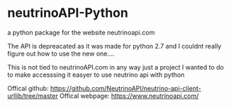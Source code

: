 # neutrinoAPI-Python
a python package for the website neutrinoapi.com

The API is depreacated as it was made for python 2.7 and I couldnt really figure out how to use the new one....

This is not tied to neutrinoAPI.com in any way
just a project I wanted to do to make accesssing it easyer to use neutrino api with python

Offical github: https://github.com/NeutrinoAPI/neutrino-api-client-urllib/tree/master
Offical webpage: https://www.neutrinoapi.com/

